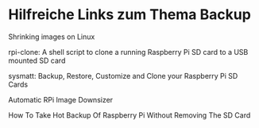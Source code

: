 # Hilfreiche Links zum Thema Backup

Shrinking images on Linux

rpi-clone: A shell script to clone a running Raspberry Pi SD card to a USB mounted SD card

sysmatt: Backup, Restore, Customize and Clone your Raspberry Pi SD Cards

Automatic RPi Image Downsizer

How To Take Hot Backup Of Raspberry Pi Without Removing The SD Card
